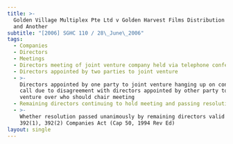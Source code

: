 ```yaml
---
title: >-
  Golden Village Multiplex Pte Ltd v Golden Harvest Films Distribution (Pte) Ltd
  and Another
subtitle: "[2006] SGHC 110 / 28\_June\_2006"
tags:
  - Companies
  - Directors
  - Meetings
  - Directors meeting of joint venture company held via telephone conference
  - Directors appointed by two parties to joint venture
  - >-
    Directors appointed by one party to joint venture hanging up on conference
    call due to disagreement with directors appointed by other party to joint
    venture over who should chair meeting
  - Remaining directors continuing to hold meeting and passing resolution
  - >-
    Whether resolution passed unanimously by remaining directors valid -Sections
    392(1), 392(2) Companies Act (Cap 50, 1994 Rev Ed)
layout: single
---
```


